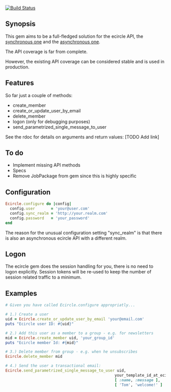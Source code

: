 [![Build Status](https://secure.travis-ci.org/troessner/ecircle.png)](http://travis-ci.org/troessner/ecircle)

Synopsis
-------------

This gem aims to be a full-fledged solution for the ecircle API, the [synchronous one](http://webservices.ecircle-ag.com/soap/javadoc/com/ecircleag/webservices/EcMApi.html) and the [asynchronous one](http://developer.ecircle-ag.com/apiwiki/wiki/AsynchronousAPI).

The API coverage is far from complete.

However, the existing API coverage can be considered stable and is used in production.

Features
-------------

So far just a couple of methods:

* create_member
* create_or_update_user_by_email
* delete_member
* logon (only for debugging purposes)
* send_parametrized_single_message_to_user

See the rdoc for details on arguments and return values: [TODO Add link]

To do
-------------

* Implement missing API methods
* Specs
* Remove JobPackage from gem since this is highly specific

Configuration
-------------

```Ruby
Ecircle.configure do |config|
  config.user       = 'your@user.com'
  config.sync_realm = 'http://your.realm.com'
  config.password   = 'your_password'
end
```

The reason for the unusual configuration setting "sync_realm" is that there is also an asynchronous ecircle API with a different realm.

Logon
-------------

The ecircle gem does the session handling for you, there is no need to logon explicitly.
Session tokens will be re-used to keep the number of session related traffic to a minimum.


Examples
-------------

```Ruby
# Given you have called Ecircle.configure appropriatly...

# 1.) Create a user
uid = Ecircle.create_or_update_user_by_email 'your@email.com'
puts "Ecircle user ID: #{uid}"

# 2.) Add this user as a member to a group - e.g. for newsletters
mid = Ecircle.create_member uid, 'your_group_id'
puts "Ecircle member Id: #{mid}"

# 3.) Delete member from group - e.g. when he unsubscribes
Ecircle.delete_member mid

# 4.) Send the user a transactional email:
Ecircle.send_parametrized_single_message_to_user uid,
                                                your_template_id_at_ecircle,
                                                [ :name, :message ],
                                                [ 'Tom', 'welcome!' ]

```